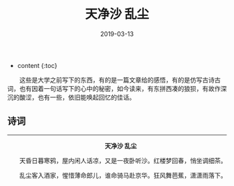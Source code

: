 ﻿---
layout: post
title:  "天净沙  乱尘"
date:   2019-03-13
categories: 其他
tag: 诗词画意
---

* content
{:toc}


&emsp;&emsp;这些是大学之前写下的东西，有的是一篇文章给的感悟，有的是仿写古诗古词，也有因着一句话写下的心中的秘密，如今读来，有东拼西凑的狼狈，有故作深沉的酸涩，也有一些，依旧能唤起回忆的佳话。


## 诗词

----

&emsp;&emsp;&emsp;&emsp;&emsp;&emsp;&emsp;&emsp;&emsp;&emsp;&emsp;&emsp;&emsp;&emsp;&emsp;&emsp;**天净沙  乱尘**

&emsp;&emsp;天昏日暮寒鸦，屋内闲人话凉，又是一夜卧听沙。红楼梦回春，悄坐调细茶。

&emsp;&emsp;乱尘客入酒家，惺惜薄命郎儿，谁命骑马赴京华。狂风舞芭蕉，潇潇雨落下。



&emsp;

